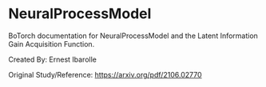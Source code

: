 # NeuralProcessModel
BoTorch documentation for NeuralProcessModel and the Latent Information Gain Acquisition Function.

Created By: Ernest Ibarolle

Original Study/Reference: https://arxiv.org/pdf/2106.02770
